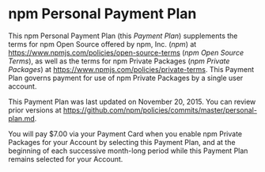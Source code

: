 # npm Personal Payment Plan

This npm Personal Payment Plan (this _Payment Plan_) supplements
the terms for npm Open Source offered by npm, Inc. (_npm_) at
<https://www.npmjs.com/policies/open-source-terms> (_npm Open Source
Terms_), as well as the terms for npm Private Packages (_npm Private
Packages_) at <https://www.npmjs.com/policies/private-terms>. This
Payment Plan governs payment for use of npm Private Packages by a single
user account.

This Payment Plan was last updated on November 20, 2015.
You can review prior versions at
<https://github.com/npm/policies/commits/master/personal-plan.md>.

You will pay $7.00 via your Payment Card when you enable npm Private
Packages for your Account by selecting this Payment Plan, and at the
beginning of each successive month-long period while this Payment Plan
remains selected for your Account.
